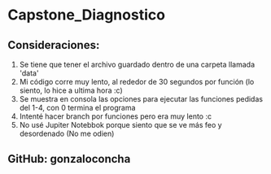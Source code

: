 # Capstone_Diagnostico

## Consideraciones:
1. Se tiene que tener el archivo guardado dentro de una carpeta llamada 'data'
2. Mi código corre muy lento, al rededor de 30 segundos por función (lo siento, lo hice a ultima hora :c)
3. Se muestra en consola las opciones para ejecutar las funciones pedidas del 1-4, con 0 termina el programa
4. Intenté hacer branch por funciones pero era muy lento :c
5. No usé Jupiter Notebbok porque siento que se ve más feo y desordenado (No me odien)

## GitHub: gonzaloconcha
